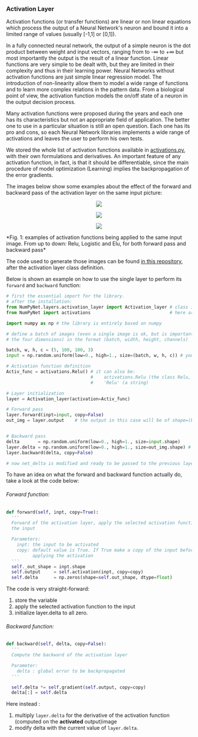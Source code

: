### Activation Layer

Activation functions (or transfer functions) are linear or non linear equations which process the output of a Neural Network's neuron and bound it into a limited range of values (usually [-1,1] or [0,1]).

In a fully connected neural network, the output of a simple neuron is the dot product between weight and input vectors, ranging from to -&infin; to +&infin;  but most importantly the output is the result of a linear function.
Linear functions are very simple to be dealt with, but they are limited in their complexity and thus in their learning power.
Neural Networks without activation functions are just simple linear regression model.
The introduction of non-linearity allow them to model a wide range of functions and to learn more complex relations in the pattern data.
From a biological point of view, the activation function models the on/off state of a neuron in the output decision process.

Many activation functions were proposed during the years and each one has its characteristics but not an appropriate field of application.
The better one to use in a particular situation is still an open question.
Each one has its pro and cons, so each Neural Network libraries implements a wide range of activations and leaves the user to perform his own tests.

We stored the whole list of activation functions available in [activations.py](https://github.com/Nico-Curti/NumPyNet/blob/master/NumPyNet/activations.py), with their own formulations and derivatives.
An important feature of any activation function, in fact, is that it should be differentiable, since the main procedure of model optimization (Learning) implies the backpropagation of the error gradients.

The images below show some examples about the effect of the forward and backward pass of the activation layer on the same input picture:

<p align="center">
  <img src="./images/activation_relu.png" >
</p>
<p align="center">
  <img src="./images/activation_logistic.png">
</p>
<p align="center">
  <img src="./images/activation_elu.png">
</p>
*Fig. 1: examples of activation functions being applied to the same input image. From up to down: Relu, Logistic and Elu, for both forward pass and backward pass*

The code used to generate those images can be found [in this repository](https://github.com/Nico-Curti/NumPyNet/blob/master/NumPyNet/layers/activation_layer.py "activation_layer.py"), after the activation layer class definition.

Below is shown an example on how to use the single layer to perform its `forward` and `backward` function:

```python
# first the essential import for the library.
# after the installation:
from NumPyNet.layers.activation_layer import Activation_layer # class import
from NumPyNet import activations                              # here are contained all the activation funtions definitions

import numpy as np # the library is entirely based on numpy

# define a batch of images (even a single image is ok, but is important that it has all
# the four dimensions) in the format (batch, width, height, channels)

batch, w, h, c = (5, 100, 100, 3)
input = np.random.uniform(low=0., high=1., size=(batch, w, h, c)) # you can also import an image from file

# Activation function definition
Activ_func = activations.Relu() # it can also be:
                                #    activations.Relu (the class Relu, taken from activations.py)
                                #    'Relu' (a string)

# Layer initialization
layer = Activation_layer(activation=Activ_func)

# Forward pass
layer.forward(inpt=input, copy=False)
out_img = layer.output    # the output in this case will be of shape=(batch, w, h, c), so a batch of images


# Backward pass
delta       = np.random.uniform(low=0., high=1., size=input.shape)     # definition of network delta, to be backpropagated
layer.delta = np.random.uniform(low=0., high=1., size=out_img.shape) # layer delta, ideally coming from the next layer
layer.backward(delta, copy=False)

# now net_delta is modified and ready to be passed to the previous layer.delta
```

To have an idea on what the forward and backward function actually do, take a look at the code below:

###### Forward function:

```python
def forward(self, inpt, copy=True):
  '''
  Forward of the activation layer, apply the selected activation function to
  the input

  Parameters:
    inpt: the input to be activated
    copy: default value is True. If True make a copy of the input before
          applying the activation
  '''
  self._out_shape = inpt.shape
  self.output     = self.activation(inpt, copy=copy)
  self.delta      = np.zeros(shape=self.out_shape, dtype=float)

```
The code is very straight-forward:
1. store the variable
2. apply the selected activation function to the input
3. initialize layer.delta to all zero.

###### Backward function:

```python
def backward(self, delta, copy=False):
  '''
  Compute the backward of the activation layer

  Parameter:
    delta : global error to be backpropagated
  '''

  self.delta *= self.gradient(self.output, copy=copy)
  delta[:] = self.delta
```
Here instead :
1. multiply `layer.delta` for the derivative of the activation function (computed on the **activated** output)image
2. modify delta with the current value of `layer.delta`.
